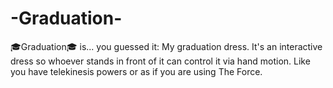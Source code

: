 # -Graduation-
🎓Graduation🎓 is... you guessed it: My graduation dress. It's an interactive dress so whoever stands in front of it can control it via hand motion. Like you have telekinesis powers or as if you are using The Force.
